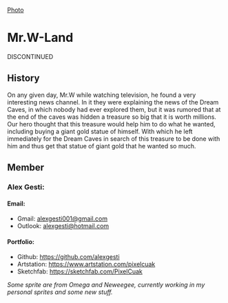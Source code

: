[Photo](https://github.com/alexgesti/Mr.W-Land---DISCONTINUED-/blob/master/SOURCE/Sprites/Menu/Title.png)

# Mr.W-Land
DISCONTINUED

## History

On any given day, Mr.W while watching television, he found a very interesting news channel.
In it they were explaining the news of the Dream Caves, in which nobody had ever explored them, but it was rumored that at the end of the caves was hidden a treasure so big that it is worth millions.
Our hero thought that this treasure would help him to do what he wanted, including buying a giant gold statue of himself.
With which he left immediately for the Dream Caves in search of this treasure to be done with him and thus get that statue of giant gold that he wanted so much.

## Member

### Alex Gesti:
#### Email: 
+ Gmail:    alexgesti001@gmail.com
+ Outlook:  alexgesti@hotmail.com

#### Portfolio: 
+ Github:     https://github.com/alexgesti
+ Artstation: https://www.artstation.com/pixelcuak
+ Sketchfab:  https://sketchfab.com/PixelCuak

*Some sprite are from Omega and Neweegee, currently working in my personal sprites and some new stuff.*
